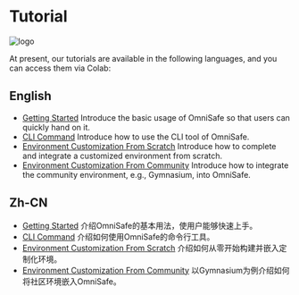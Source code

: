 # Tutorial
![logo](./images/omnisafe.jpg)

At present, our tutorials are available in the following languages, and you can access them via Colab:

## English
- [Getting Started](https://colab.research.google.com/github/PKU-Alignment/omnisafe/blob/main/tutorials/English/1.Getting_Started.ipynb) Introduce the basic usage of OmniSafe so that users can quickly hand on it.
- [CLI Command](https://colab.research.google.com/github/PKU-Alignment/omnisafe/blob/main/tutorials/English/2.CLI_Command.ipynb) Introduce how to use the CLI tool of OmniSafe.
- [Environment Customization From Scratch](https://colab.research.google.com/github/PKU-Alignment/omnisafe/blob/main/tutorials/English/3.Environment%20Customization%20from%20Scratch.ipynb) Introduce how to complete and integrate a customized environment from scratch.
- [Environment Customization From Community](https://colab.research.google.com/github/PKU-Alignment/omnisafe/blob/main/tutorials/English/4.Environment%20Customization%20from%20Community.ipynb) Introduce how to integrate the community environment, e.g., Gymnasium, into OmniSafe.

## Zh-CN
- [Getting Started](https://colab.research.google.com/github/PKU-Alignment/omnisafe/blob/main/tutorials/zh-cn/1.Getting%20Started.ipynb) 介绍OmniSafe的基本用法，使用户能够快速上手。
- [CLI Command](https://colab.research.google.com/github/PKU-Alignment/omnisafe/blob/main/tutorials/zh-cn/2.CLI%20Command.ipynb) 介绍如何使用OmniSafe的命令行工具。
- [Environment Customization From Scratch](https://colab.research.google.com/github/PKU-Alignment/omnisafe/blob/main/tutorials/zh-cn/3.Environment%20Customization%20from%20Scratch.ipynb) 介绍如何从零开始构建并嵌入定制化环境。
- [Environment Customization From Community](https://colab.research.google.com/github/PKU-Alignment/omnisafe/blob/main/tutorials/zh-cn/4.Environment%20Customization%20from%20Community.ipynb) 以Gymnasium为例介绍如何将社区环境嵌入OmniSafe。
